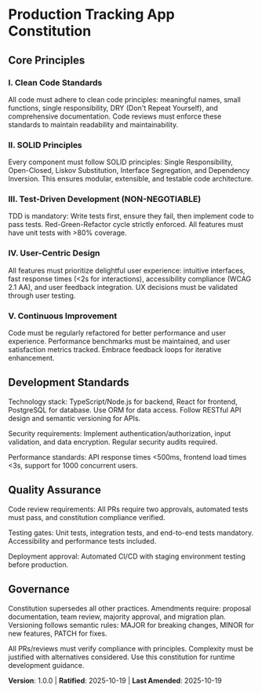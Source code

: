 <!-- Sync Impact Report
Version change: N/A → 1.0.0
List of modified principles: N/A (new constitution)
Added sections: Core Principles (5 principles), Development Standards, Quality Assurance, Governance
Removed sections: N/A
Templates requiring updates: None - templates align with general principles
Follow-up TODOs: None
-->

# Production Tracking App Constitution

## Core Principles

### I. Clean Code Standards
All code must adhere to clean code principles: meaningful names, small functions, single responsibility, DRY (Don't Repeat Yourself), and comprehensive documentation. Code reviews must enforce these standards to maintain readability and maintainability.

### II. SOLID Principles
Every component must follow SOLID principles: Single Responsibility, Open-Closed, Liskov Substitution, Interface Segregation, and Dependency Inversion. This ensures modular, extensible, and testable code architecture.

### III. Test-Driven Development (NON-NEGOTIABLE)
TDD is mandatory: Write tests first, ensure they fail, then implement code to pass tests. Red-Green-Refactor cycle strictly enforced. All features must have unit tests with >80% coverage.

### IV. User-Centric Design
All features must prioritize delightful user experience: intuitive interfaces, fast response times (<2s for interactions), accessibility compliance (WCAG 2.1 AA), and user feedback integration. UX decisions must be validated through user testing.

### V. Continuous Improvement
Code must be regularly refactored for better performance and user experience. Performance benchmarks must be maintained, and user satisfaction metrics tracked. Embrace feedback loops for iterative enhancement.

## Development Standards

Technology stack: TypeScript/Node.js for backend, React for frontend, PostgreSQL for database. Use ORM for data access. Follow RESTful API design and semantic versioning for APIs.

Security requirements: Implement authentication/authorization, input validation, and data encryption. Regular security audits required.

Performance standards: API response times <500ms, frontend load times <3s, support for 1000 concurrent users.

## Quality Assurance

Code review requirements: All PRs require two approvals, automated tests must pass, and constitution compliance verified.

Testing gates: Unit tests, integration tests, and end-to-end tests mandatory. Accessibility and performance tests included.

Deployment approval: Automated CI/CD with staging environment testing before production.

## Governance

Constitution supersedes all other practices. Amendments require: proposal documentation, team review, majority approval, and migration plan. Versioning follows semantic rules: MAJOR for breaking changes, MINOR for new features, PATCH for fixes.

All PRs/reviews must verify compliance with principles. Complexity must be justified with alternatives considered. Use this constitution for runtime development guidance.

**Version**: 1.0.0 | **Ratified**: 2025-10-19 | **Last Amended**: 2025-10-19
